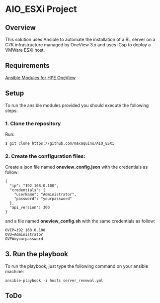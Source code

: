 # AIO_ESXi Project

## Overview

This solution uses Ansible to automate the installation of a BL server on a C7K infrastructure managed by OneView 3.x and uses ICsp to deploy a VMWare ESXi host.

## Requirements
[Ansible Modules for HPE OneView](https://github.com/HewlettPackard/oneview-ansible)

## Setup
To run the ansible modules provided you should execute the following steps:

### 1. Clone the repository

Run:

```bash
$ git clone https://github.com/maxaquino/AIO_ESXi
```

### 2. Create the configuration files:

Create a json file named **oneview_config.json** with the credentials as follow:
```
{
  "ip": "192.168.0.100",
  "credentials": {
    "userName": "Administrator",
    "password": "yourpassword"
  },
  "api_version": 300
}
```

and a file named **oneview_config.sh** with the same credentials as follow:
```
OVIP=192.168.0.100
OVU=Administrator
OVPW=yourpassword
```

## 3. Run the playbook
To run the playbook, just type the following command on your ansible machine:

```
ansible-playbook -i hosts server_renewal.yml
```


## ToDo

